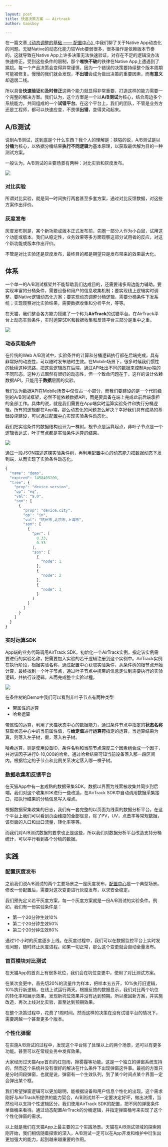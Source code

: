 ```yaml
---

layout: post
title: 快速决策方案 —— Airtrack
author: Gaosboy

--- 
```


在一篇文章[《动态调整的基础 —— 配置中心》][1]中我们聊了关于Native App动态化的问题。无疑Native的动态化能力较Web要弱很多，很多操作是依赖版本节奏的。这就导致在Native App上许多决策无法快速验证，对存在不足的逻辑没办法快速修正。受到这些条件的限制，那个**唯快不破**的铁律在Native App上遭遇到了尴尬。每一个产品决策会变得异常谨慎，因为一个错误的决策要持续整个版本周期可能被修复。慢慢的我们就会发现，**不出错**会成为做出决策的重要因素，而**有意义**却退居二线。

所以具备**快速验证**和**及时修正**这两个能力就显得非常重要，打造这样的能力需要一个完整的解决方案。我们认为，这个方案是一个以**A/B测试**为核心，结合周边多个系统能力，共同组成的一个**试错平台**。在这个平台上，我们的团队，不管是业务方还是工程师，都可以快速应变，不畏惧**出错**，变得灵动起来。

## A/B测试

说到A/B测试，这到底是个什么东西？我个人的理解是：狭隘的说，A/B测试是以**分桶**为核心，以依据分桶结果**执行不同逻辑**为基本原理，以获取最优解为目的一种测试方案。

一般认为，A/B测试的主要场景有两种：对比实验和灰度发布。

![][image-1]

### 对比实验

所谓对比实验，就是同一时间执行两套甚至多套方案，通过对比反馈数据，对这些方案作出评价。

### 灰度发布

灰度发布则是，某个新功能或版本正式发布前，先圈一部分人作为小白鼠，试用这个功能或版本。我们从稳定性，业务效果等多方面观察这部分试用者的反应，对这个新功能或版本作出评价。

不管是对比实验还是灰度发布，最终目的都是期望只是发布带来的效果最大化。

## 体系

一个单一的A/B测试框架并不能帮助我们达成目的，还需要诸多周边能力辅助。要实现丰富的分桶条件，需要设备和用户的信息收集机制；要实现线上逻辑实时调整，要Native逻辑动态化方案；要实现动态调整分桶逻辑，需要分桶条件下发系统；实现观察对比实验结果，需要数据收集和分析平台，等等。

在天猫，我们整合各方能力搭建了一个称为**AirTrack**的试错平台。在AirTrack平台上动态实验条件，实时运算SDK和数据收集和反馈平台三部分是重中之重。

![][image-2]

### 动态实验条件

在传统的Web A/B测试中，实验条件的计算和分桶逻辑执行都在后端完成，具有非常好的动态性，可以随时发布随时生效。在Mobile场景下，很多时候我们惯性的延续这种思路，把这些逻辑放在后端，通过API吐出不同的数据来控制App端的不同形态。这种方式固然有很好的动态性，但一个致命问题在于，这样的设计依赖数据API，只能用于**数据**层面的实验。

我们认为数据API在Mobile场景中仅仅占一小部分，而我们要建设的是一个代码级别的A/B测试框架，必然不能依赖数据API，而是要具备在端上完成此前后端承担的全部工作。具体的说，就是我们需要在App端实时运算实验条件和执行分桶逻辑。所有的逻辑都在App端，那么动态化的问题怎么解决？幸好我们具有成熟的基础设施建设，可以通过[配置中心][2]实现实验条件动态化。

我们把实验条件的数据结构设计为一棵树。根节点是运算起点，非叶子节点是一个逻辑表达式，叶子节点都是实验条件运算的结果。

![][image-3]

通过一段JSON描述这棵实验条件树，再利用[配置中心][3]的动态能力把数据动态下发到端，从而实现了实验条件动态化。

```javascript
{
  "name": "demo",
  "expired": 1458403200,
  "tree": {
	"prop": "device.version",
	"op": "eq",
	"val": "9.0",
	"son": [
	  {
	    "prop": "device.city",
	    "op": "in",
	    "val": "杭州市,北京市,上海市",
	    "son": [
	      {
	        "per": [
	          0.33,
	          0.33
	        ],
	        "son": [
	          {
	            "node": 1
	          },
	          {
	            "node": 2
	          },
	          {
	            "node": 3
	          }
	        ]
	      }
	    ]
	  }
	]
  }
}
```

### 实时运算SDK

App端的业务代码调用AirTrack SDK，初始化一个AirTrack实例，指定该实例需要进行的实验名称，把需要加入实验的若干逻辑注册到这个实例中。AirTrack实例在执行阶段，根据实验名称，通过配置中心获取实验条件，从条件树的根节点开始计算，最终找到一个叶子节点，通过叶子节点中携带的信息定位到需要执行的实验逻辑，并执行该逻辑。从而完成整个实验过程。

![][image-4]

在条件树的Demo中我们可以看到非叶子节点有两种类型

+ 带属性的运算
+ 哈希运算

带属性的运算，利用了天猫状态中心的数据能力，通过条件节点中指定的**状态名称**获取状态中心中的当前属性值，与**给定值**进行**运算符**指定的运算，当运算结果为真，则落入左子树，假，落入右子树。

哈希运算，则是使用设备ID，条件名称和当前节点深度三个因素组合成一个因子，并对该因子进行0-10,000的哈希，通过哈希结果可知当前设备落入那一段区间内。根据给定的子节点和比例关系决定落入哪一棵子树。

### 数据收集和反馈平台

在天猫App中有一套成熟的数据采集SDK，数据以界面为线索被收集并同步到后端。我们对这个收集SDK进行一些改造，在AirTrack SDK中自动调用数据采集接口，把执行结果的分桶信息写入埋点。

根据数据采集收集的日志，我们有一套完整的以页面为线索的数据分析平台。在这个平台上我们可以看到页面维度的全部信息，除了PV，UV，点击率等常规数据，该页面的入口和出口流量，转化率等等。

而我们对A/B测试数据的要求也正是这些，所以我们对数据分析平台改造支持分桶统计，可以平行看到各个分桶的数据。

## 实践

### 配置灰度发布

之前我们说A/B测试的两个主要场景之一是灰度发布，[配置中心][4]是一个典型场景。修改一份配置后，需要对这次变更进行灰度发布，以求安全稳定。

我们预先定义若干灰度方案，每一个灰度方案就是一份A/B测试的实验条件。例如，我们有一份实验条件是：

+ 第一个20分钟生效10%
+ 第二个20分钟生效50%
+ 第三个20分钟生效80%

通过1个小时的灰度逐步上线。在灰度过程中，我们可以在数据监控平台上实时发现问题，随时终止灰度进程。如果一切正常，那么这个变更就会自动全量发布。

### 首页模块对比测试

在天猫App的首页上有很多坑位，我们会在坑位变更中，使用了对比测试方案。

在某次变更中，首先切20%的流量作为样本，把样本五五开，10%执行旧逻辑，10%执行新逻辑，在线上试运行两天。根据反馈的数据显示，我们对比两个坑位的转化率和展示效果，发现新坑位效果并没有达到预期。所以撤回新方案，并实施改造，再次上线对比实验，直至达到预期效果。

在整个决策过程中，花费了1周时间。然而这样的决策在没有试错平台的情况下，需要跨越一个甚至更多个版本。

### 个性化弹窗

在实施A/B测试的过程中，发现这个平台除了处理以上的两个场景，还可以有更多功能。甚至可以在常规业务中发挥效果。

大家经历过天猫App首页的红包雨，擦雾霾等功能。这是一个独立的弹窗系统支持的，然而这个系统并没有很好的解决在什么条件下出现弹窗这件事。最初的方案只是分时间段弹窗，也就是说，弹窗有一个生效队列，到了某个时间点某个界面一定会弹出某个框。

我们希望弹窗逻辑可以更加聪明，能根据设备和用户信息个性化的出现。这个需求刚好与AirTrack所提供的能力契合，A/B测试并不一定要决定好坏，做出决策，当然也可以支持个性逻辑区分。我们使用AirTrack SDK的配置，把不同的弹窗条件单做桶来看待。通过动态配置AirTrack的分桶逻辑，并指定弹窗桶号来实现了这个个性化弹窗的需求。

以上就是我们在天猫App上最主要的三个实践场景。天猫在A/B测试领域的探索刚刚开始，我们相信随着探索的深入，A/B测试一定可以在App开发和维护中衍生出更加强大的能力，起到越来越重要的作用。

[1]:	http://pingguohe.net/2016/03/18/config-center.html
[2]:	http://pingguohe.net/2016/03/18/config-center.html
[3]:	http://pingguohe.net/2016/03/18/config-center.html
[4]:	http://pingguohe.net/2016/03/18/config-center.html
[5]:	http://pingguohe.net/2016/03/18/config-center.html

[image-1]:	http://img.alicdn.com/tps/TB1WbE6LVXXXXXcXXXXXXXXXXXX-1632-1120.jpg
[image-2]:	http://img.alicdn.com/tps/TB1WTQCLVXXXXbyaXXXXXXXXXXX-2210-1164.jpg
[image-3]:	http://img.alicdn.com/tps/TB1i07ULVXXXXc2XpXXXXXXXXXX-2064-1298.jpg
[image-4]:http://img.alicdn.com/tps/TB13LkPLVXXXXbzXFXXXXXXXXXX-1956-1032.jpg